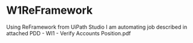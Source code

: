 # W1ReFramework

Using ReFramework from UiPath Studio I am automating job described in attached PDD - WI1 - Verify Accounts Position.pdf
